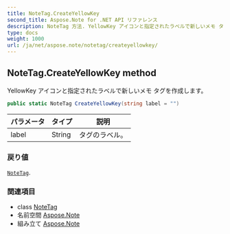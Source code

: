 ```yaml
---
title: NoteTag.CreateYellowKey
second_title: Aspose.Note for .NET API リファレンス
description: NoteTag 方法. YellowKey アイコンと指定されたラベルで新しいメモ タグを作成します
type: docs
weight: 1000
url: /ja/net/aspose.note/notetag/createyellowkey/
---
```

## NoteTag.CreateYellowKey method

YellowKey アイコンと指定されたラベルで新しいメモ タグを作成します。

```csharp
public static NoteTag CreateYellowKey(string label = "")
```

| パラメータ | タイプ | 説明 |
| --- | --- | --- |
| label | String | タグのラベル。 |

### 戻り値

[`NoteTag`](../).

### 関連項目

* class [NoteTag](../)
* 名前空間 [Aspose.Note](../../notetag/)
* 組み立て [Aspose.Note](../../../)


